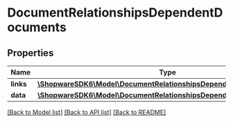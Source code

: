 # DocumentRelationshipsDependentDocuments

## Properties
Name | Type | Description | Notes
------------ | ------------- | ------------- | -------------
**links** | [**\ShopwareSDK6\Model\DocumentRelationshipsDependentDocumentsLinks**](DocumentRelationshipsDependentDocumentsLinks.md) |  | [optional] 
**data** | [**\ShopwareSDK6\Model\DocumentRelationshipsDependentDocumentsData[]**](DocumentRelationshipsDependentDocumentsData.md) |  | [optional] 

[[Back to Model list]](../../README.md#documentation-for-models) [[Back to API list]](../../README.md#documentation-for-api-endpoints) [[Back to README]](../../README.md)

